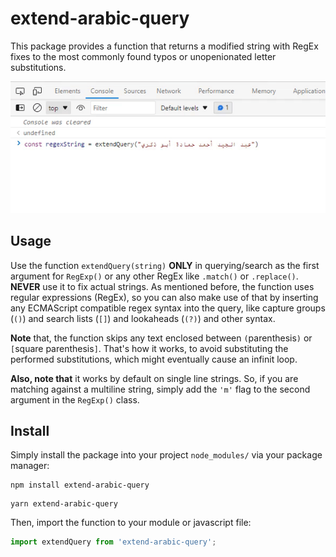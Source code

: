 # extend-arabic-query

This package provides a function that returns a modified string with RegEx fixes to the most commonly found typos or unopenionated letter substitutions.

![Usage example showing the use of match method on a string against another string with substituted letter](./statics/usage_example.gif)

## Usage

Use the function `extendQuery(string)` **ONLY** in querying/search as the first argument for `RegExp()` or any other RegEx like `.match()` or `.replace()`. **NEVER** use it to fix actual strings.
As mentioned before, the function uses regular expressions (RegEx), so you can also make use of that by inserting any ECMAScript compatible regex syntax into the query, like capture groups (`()`) and search lists (`[]`) and lookaheads (`(?)`) and other syntax.

**Note** that, the function skips any text enclosed between `(`parenthesis`)` or `[`square parenthesis`]`. That's how it works, to avoid substituting the performed substitutions, which might eventually cause an infinit loop.

**Also, note that** it works by default on single line strings. So, if you are matching against a multiline string, simply add the `'m'` flag to the second argument in the `RegExp()` class.

## Install

Simply install the package into your project `node_modules/` via your package manager:

```
npm install extend-arabic-query
```

```
yarn extend-arabic-query
```

Then, import the function to your module or javascript file:

```js
import extendQuery from 'extend-arabic-query';
```
